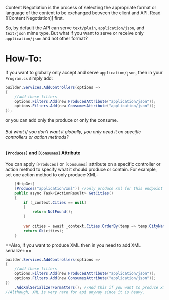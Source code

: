 Content Negotiation is the process of selecting the appropriate format or language of the content to be exchanged between the client and API.
Read [[Content Negotiation]] first.

So, by default the API can serve `text/plain`, `application/json`, and `text/json` mime type. 
But what if you want to serve or receive only `application/json` and not other format?
# How-To:
If you want to globally only accept and serve `application/json`, then in your `Program.cs` simply add:
```c#
builder.Services.AddControllers(options =>
{
	//add these filters
    options.Filters.Add(new ProducesAttribute("application/json"));
    options.Filters.Add(new ConsumesAttribute("application/json"));
});
```
or you can add only the produce or only the consume.
###### But what if you don't want it globally, you only need it on specific controllers or action methods?
#### `[Produces]` and `[Consumes]` Attribute
You can apply `[Produces]` or `[Consumes]` attribute on a specific controller or action method to specify what it should produce or contain.
For example, set one action method to only produce XML:
```c#
	[HttpGet]
	[Produces("application/xml")] //only produce xml for this endpoint
	public async Task<IActionResult> GetCities() 
	{
		if (_context.Cities == null)
		{
			return NotFound();
		}
		
		var cities = await _context.Cities.OrderBy(temp => temp.CityName).ToListAsync(); 
		return Ok(cities); 
	}
```
==Also, if you want to produce XML then in you need to add XML serializer:==
```c#
builder.Services.AddControllers(options =>
{
	//add these filters
    options.Filters.Add(new ProducesAttribute("application/json"));
    options.Filters.Add(new ConsumesAttribute("application/json"));
})
	.AddXmlSerializerFormatters(); //Add this if you want to produce xml
//Although, XML is very rare for api anyway since it is heavy.
```

